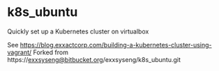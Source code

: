 # k8s_ubuntu
Quickly set up a Kubernetes cluster on virtualbox

See https://blog.exxactcorp.com/building-a-kubernetes-cluster-using-vagrant/
Forked from https://exxsyseng@bitbucket.org/exxsyseng/k8s_ubuntu.git
